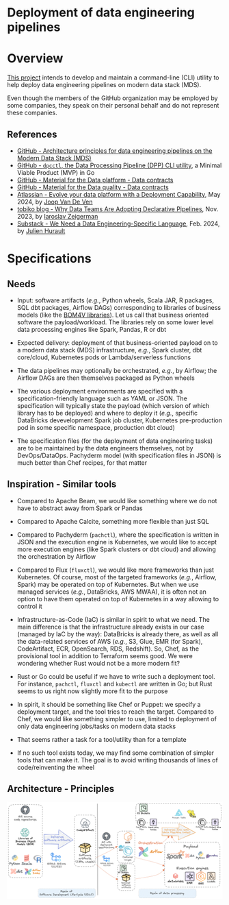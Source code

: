 Deployment of data engineering pipelines
========================================

# Overview
[This project](https://github.com/data-engineering-helpers/data-pipeline-deployment)
intends to develop and maintain a command-line (CLI) utility to help deploy
data engineering pipelines on modern data stack (MDS).

Even though the members of the GitHub organization may be employed by
some companies, they speak on their personal behalf and do not represent
these companies.

## References
* [GitHub - Architecture principles for data engineering pipelines on the Modern Data Stack (MDS)](https://github.com/data-engineering-helpers/architecture-principles)
* [GitHub - `dpcctl`, the Data Processing Pipeline (DPP) CLI utility](https://github.com/data-engineering-helpers/dppctl),
  a Minimal Viable Product (MVP) in Go
* [GitHub - Material for the Data platform - Data contracts](https://github.com/data-engineering-helpers/data-contracts/blob/main/README.md)
* [GitHub - Material for the Data quality - Data contracts](https://github.com/data-engineering-helpers/data-quality/blob/main/README.md)
* [Atlassian - Evolve your data platform with a Deployment Capability](https://www.atlassian.com/engineering/evolve-your-data-platform-with-a-deployment-capability),
  May 2024, by [Joop Van De Ven](https://www.linkedin.com/in/joop-van-de-ven-012ab31/)
* [tobiko blog - Why Data Teams Are Adopting Declarative Pipelines](https://tobikodata.com/why-data-teams-are-adopting-declarative-pipelines.html),
  Nov. 2023, by [Iaroslav Zeigerman](https://www.linkedin.com/in/izeigerman/)
* [Substack - We Need a Data Engineering-Specific Language](https://juhache.substack.com/p/we-need-a-data-engineering-specific),
  Feb. 2024, by [Julien Hurault](https://www.linkedin.com/in/julienhuraultanalytics/)

# Specifications

## Needs
* Input: software artifacts (_e.g._, Python wheels, Scala JAR, R packages, SQL dbt packages,
  Airflow DAGs) corresponding to libraries of business models (like the
  [BOM4V libraries](https://github.com/bom4v/metamodels)).
  Let us call that business oriented software the payload/workload.
  The libraries rely on some lower level data processing engines like Spark, Pandas, R
  or dbt
  
* Expected delivery: deployment of that business-oriented payload on to
  a modern data stack (MDS) infrastructure, _e.g._, Spark cluster,
  dbt core/cloud, Kubernetes pods or Lambda/serverless functions

* The data pipelines may optionally be orchestrated, _e.g._, by Airflow;
  the Airflow DAGs are then themselves packaged as Python wheels

* The various deployment environments are specified with a specification-friendly language
  such as YAML or JSON. The specification will typically state the payload (which version
  of which library has to be deployed) and where to deploy it (_e.g._, specific DataBricks
  devevelopment Spark job cluster, Kubernetes pre-production pod in some specific namespace,
  production dbt cloud)

* The specification files (for the deployment of data engineering tasks) are to be maintained
  by the data engineers themselves, not by DevOps/DataOps. Pachyderm model (with specification
  files in JSON) is much better than Chef recipes, for that matter

## Inspiration - Similar tools
* Compared to Apache Beam, we would like something where we do not have to abstract away
  from Spark or Pandas

* Compared to Apache Calcite, something more flexible than just SQL

* Compared to Pachyderm (`pachctl`), where the specification is written in JSON
  and the execution engine is Kubernetes, we would like to accept more
  execution engines (like Spark clusters or dbt cloud) and allowing
  the orchestration by Airflow

* Compared to Flux (`fluxctl`), we would like more frameworks than just Kubernetes. Of course,
  most of the targeted frameworks (_e.g._, Airflow, Spark) may be operated on top of Kubernetes.
  But when we use managed services (_e.g._, DataBricks, AWS MWAA), it is often not an option
  to have them operated on top of Kubernetes in a way allowing to control it

* Infrastructure-as-Code (IaC) is similar in spirit to what we need.
  The main difference is that the infrastructure already exists in our case (managed
  by IaC by the way): DataBricks is already there, as well as all the data-related services
  of AWS (_e.g._, S3, Glue, EMR (for Spark), CodeArtifact, ECR, OpenSearch, RDS, Redshift).
  So, Chef, as the provisional tool in addition to Terraform seems good.
  We were wondering whether Rust would not be a more modern fit?

* Rust or Go could be useful if we have to write such a deployment tool.
  For instance, `pachctl`, `fluxctl` and `kubectl` are written in Go;
  but Rust seems to us right now slightly more fit to the purpose

* In spirit, it should be something like Chef or Puppet: we specify a deployment target,
  and the tool tries to reach the target. Compared to Chef, we would like something simpler
  to use, limited to deployment of only data engineering jobs/tasks on modern data stacks

* That seems rather a task for a tool/utility than for a template

* If no such tool exists today, we may find some combination of simpler tools that
  can make it. The goal is to avoid writing thousands of lines of code/reinventing
  the wheel

## Architecture - Principles

![Data Platform - Principles - Data Engineering](https://github.com/data-engineering-helpers/architecture-principles/blob/main/diagrams/snapshots/Data%20Platform%20-%20Principles%20-%20Data%20Engineering%20-%202023-04%20-%20v2.1.png)

